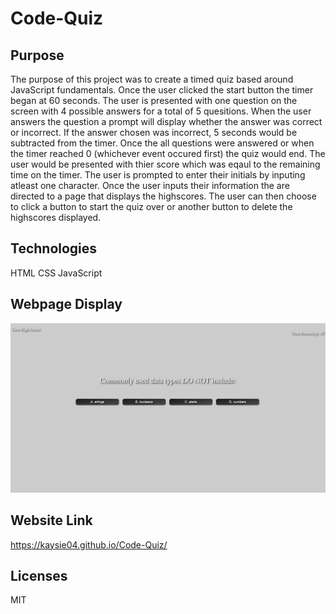 # Code-Quiz

## Purpose
The purpose of this project was to create a timed quiz based around JavaScript fundamentals. Once the user clicked the start button the timer began at 60 seconds. The user is presented with one question on the screen with 4 possible answers for a total of 5 quesitions. When the user answers the question a prompt will display whether the answer was correct or incorrect. If the answer chosen was incorrect, 5 seconds would be subtracted from the timer. Once the all questions were answered or when the timer reached 0 (whichever event occured first) the quiz would end. The user would be presented with thier score which was eqaul to the remaining time on the timer. The user is prompted to enter their initials by inputing atleast one character. Once the user inputs their information the are directed to a page that displays the highscores. The user can then choose to click a button to start the quiz over or another button to delete the highscores displayed.

## Technologies
HTML
CSS
JavaScript

## Webpage Display
![Webpage Image](assets/images/readmeimage.png)

## Website Link
https://kaysie04.github.io/Code-Quiz/


## Licenses
MIT